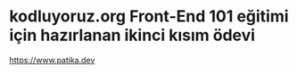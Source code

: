 # kodluyoruz.org Front-End 101 eğitimi için hazırlanan ikinci kısım ödevi

https://www.patika.dev  
